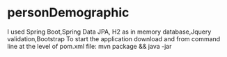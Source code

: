 # personDemographic

I used Spring Boot,Spring Data JPA, H2 as in memory database,Jquery validation,Bootstrap
To start the application download and from command line at the level of pom.xml file: mvn package && java -jar  
